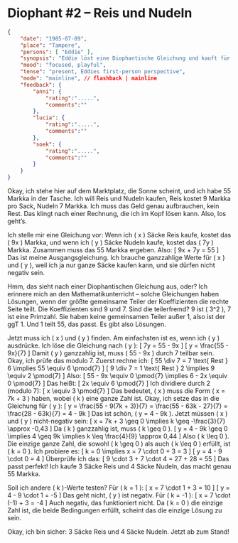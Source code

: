 # Diophant #2 – Reis und Nudeln

```json
{
    "date": "1985-07-09",
    "place": "Tampere",
    "persons": [ "Eddie" ],
    "synopsis": "Eddie löst eine Diophantische Gleichung und kauft für 55 Markka genau 3 Säcke Reis und 4 Säcke Nudeln.",
    "mood": "focused, playful",
    "tense": "present, Eddies first-person perspective",
    "mode": "mainline", // flashback | mainline
    "feedback": {
        "anni": {
            "rating":".....",
            "comments":""
        },
        "lucia": {
            "rating":".....",
            "comments":""
        },
        "soek": {
            "rating":".....",
            "comments":""
        }
    }
}
```

Okay, ich stehe hier auf dem Marktplatz, die Sonne scheint, und ich habe 55 Markka in der Tasche. Ich will Reis und Nudeln kaufen, Reis kostet 9 Markka pro Sack, Nudeln 7 Markka. Ich muss das Geld genau aufbrauchen, kein Rest. Das klingt nach einer Rechnung, die ich im Kopf lösen kann. Also, los geht’s.

Ich stelle mir eine Gleichung vor: Wenn ich \( x \) Säcke Reis kaufe, kostet das \( 9x \) Markka, und wenn ich \( y \) Säcke Nudeln kaufe, kostet das \( 7y \) Markka. Zusammen muss das 55 Markka ergeben. Also:
\[
9x + 7y = 55
\]
Das ist meine Ausgangsgleichung. Ich brauche ganzzahlige Werte für \( x \) und \( y \), weil ich ja nur ganze Säcke kaufen kann, und sie dürfen nicht negativ sein.

Hmm, das sieht nach einer Diophantischen Gleichung aus, oder? Ich erinnere mich an den Mathematikunterricht – solche Gleichungen haben Lösungen, wenn der größte gemeinsame Teiler der Koeffizienten die rechte Seite teilt. Die Koeffizienten sind 9 und 7. Sind die teilerfremd? 9 ist \( 3^2 \), 7 ist eine Primzahl. Sie haben keine gemeinsamen Teiler außer 1, also ist der ggT 1. Und 1 teilt 55, das passt. Es gibt also Lösungen.

Jetzt muss ich \( x \) und \( y \) finden. Am einfachsten ist es, wenn ich \( y \) ausdrücke. Ich löse die Gleichung nach \( y \):
\[
7y = 55 - 9x
\]
\[
y = \frac{55 - 9x}{7}
\]
Damit \( y \) ganzzahlig ist, muss \( 55 - 9x \) durch 7 teilbar sein. Okay, ich prüfe das modulo 7. Zuerst rechne ich:
\[
55 \div 7 = 7 \text{ Rest } 6 \implies 55 \equiv 6 \pmod{7}
\]
\[
9 \div 7 = 1 \text{ Rest } 2 \implies 9 \equiv 2 \pmod{7}
\]
Also:
\[
55 - 9x \equiv 0 \pmod{7} \implies 6 - 2x \equiv 0 \pmod{7}
\]
Das heißt:
\[
2x \equiv 6 \pmod{7}
\]
Ich dividiere durch 2 (modulo 7):
\[
x \equiv 3 \pmod{7}
\]
Das bedeutet, \( x \) muss die Form \( x = 7k + 3 \) haben, wobei \( k \) eine ganze Zahl ist. Okay, ich setze das in die Gleichung für \( y \):
\[
y = \frac{55 - 9(7k + 3)}{7} = \frac{55 - 63k - 27}{7} = \frac{28 - 63k}{7} = 4 - 9k
\]
Das ist schön, \( y = 4 - 9k \). Jetzt müssen \( x \) und \( y \) nicht-negativ sein:
\[
x = 7k + 3 \geq 0 \implies k \geq -\frac{3}{7} \approx -0,43
\]
Da \( k \) ganzzahlig ist, muss \( k \geq 0 \).
\[
y = 4 - 9k \geq 0 \implies 4 \geq 9k \implies k \leq \frac{4}{9} \approx 0,44
\]
Also \( k \leq 0 \). Die einzige ganze Zahl, die sowohl \( k \geq 0 \) als auch \( k \leq 0 \) erfüllt, ist \( k = 0 \). Ich probiere es:
\[
k = 0 \implies x = 7 \cdot 0 + 3 = 3
\]
\[
y = 4 - 9 \cdot 0 = 4
\]
Überprüfe ich das:
\[
9 \cdot 3 + 7 \cdot 4 = 27 + 28 = 55
\]
Das passt perfekt! Ich kaufe 3 Säcke Reis und 4 Säcke Nudeln, das macht genau 55 Markka.

Soll ich andere \( k \)-Werte testen? Für \( k = 1 \):
\[
x = 7 \cdot 1 + 3 = 10
\]
\[
y = 4 - 9 \cdot 1 = -5
\]
Das geht nicht, \( y \) ist negativ. Für \( k = -1 \):
\[
x = 7 \cdot (-1) + 3 = -4
\]
Auch negativ, das funktioniert nicht. Da \( k = 0 \) die einzige Zahl ist, die beide Bedingungen erfüllt, scheint das die einzige Lösung zu sein.

Okay, ich bin sicher: 3 Säcke Reis und 4 Säcke Nudeln. Jetzt ab zum Stand!
